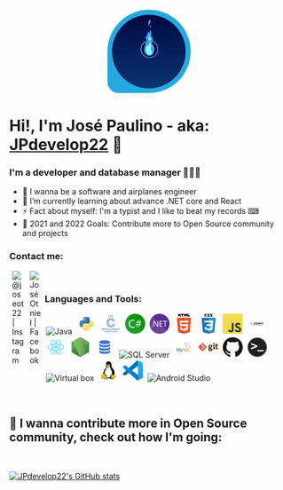 <p align="center">
    <img alt="JP9022 fire gif" style="border-radius: 20px;" src="./Res/Media/Logos/JP9022 logotipo con fuego.gif" width="150" height="150"/>
</p>

# Hi!, I'm José Paulino - aka: [JPdevelop22][githubprofile] 👋

### I'm a developer and database manager 👨‍💻🚀

- 🧠 I wanna be a software and airplanes engineer 
- 🌱 I’m currently learning about advance .NET core and React
- ⚡ Fact about myself: I'm a typist and I like to beat my records ⌨
- 🥅 2021 and 2022 Goals: Contribute more to Open Source community and projects

### Contact me:

[<img align="left" style="margin: 0px 5px;" alt="@joseot22 | Instagram" width="22px" src="https://cdn.jsdelivr.net/npm/simple-icons@v3/icons/instagram.svg" />][instagram]
[<img align="left" style="margin: 0px 5px;" alt="José Otniel | Facebook" width="22px" src="https://cdn.jsdelivr.net/npm/simple-icons@3.13.0/icons/facebook.svg" />][facebook]

<br />

### Languages and Tools:
<p align="left">
    <img title="Java" alt="Java" style="margin: 1px 2px;" width="36px" src="https://cdn.jsdelivr.net/npm/simple-icons@3.13.0/icons/java.svg" />
    <img title="Python" alt="Python" style="margin: 1px 2px;" width="36px" src="https://raw.githubusercontent.com/github/explore/80688e429a7d4ef2fca1e82350fe8e3517d3494d/topics/python/python.png" />
    <img title="C" alt="C" style="margin: 1px 2px;" width="36px" src="https://raw.githubusercontent.com/github/explore/80688e429a7d4ef2fca1e82350fe8e3517d3494d/topics/c/c.png" />
    <img title="C#" alt="C#" style="margin: 1px 2px;" width="36px" src="https://raw.githubusercontent.com/github/explore/80688e429a7d4ef2fca1e82350fe8e3517d3494d/topics/csharp/csharp.png" />
    <img title=".NET" alt=".NET" style="margin: 1px 2px;" width="36px" src="https://raw.githubusercontent.com/github/explore/80688e429a7d4ef2fca1e82350fe8e3517d3494d/topics/dotnet/dotnet.png" />
    <img title="HTML5" alt="HTML5" style="margin: 1px 2px;" width="36px" src="https://raw.githubusercontent.com/github/explore/80688e429a7d4ef2fca1e82350fe8e3517d3494d/topics/html/html.png" />
    <img title="CSS3" alt="CSS3" style="margin: 1px 2px;" width="36px" src="https://raw.githubusercontent.com/github/explore/80688e429a7d4ef2fca1e82350fe8e3517d3494d/topics/css/css.png" />
    <img title="JavaScript" alt="JavaScript" style="margin: 1px 2px;" width="36px" src="https://raw.githubusercontent.com/github/explore/80688e429a7d4ef2fca1e82350fe8e3517d3494d/topics/javascript/javascript.png" />
    <img title="JQuery" alt="JQuery" style="margin: 1px 2px;" width="36px" src="https://raw.githubusercontent.com/github/explore/80688e429a7d4ef2fca1e82350fe8e3517d3494d/topics/jquery/jquery.png" />
    <img title="React" alt="React" style="margin: 1px 2px;" width="36px" src="https://raw.githubusercontent.com/github/explore/80688e429a7d4ef2fca1e82350fe8e3517d3494d/topics/react/react.png" />
    <img title="NodeJs" alt="NodeJs" style="margin: 1px 2px;" width="36px" src="https://raw.githubusercontent.com/github/explore/80688e429a7d4ef2fca1e82350fe8e3517d3494d/topics/nodejs/nodejs.png" />
    <img title="SQL" alt="SQL" style="margin: 1px 2px;" width="36px" src="https://raw.githubusercontent.com/github/explore/80688e429a7d4ef2fca1e82350fe8e3517d3494d/topics/sql/sql.png" />
    <img title="SQL Server" alt="SQL Server" style="margin: 1px 2px;" width="36px" src="https://cdn.jsdelivr.net/npm/simple-icons@3.13.0/icons/microsoftsqlserver.svg" />
    <img title="MySQL"  alt="MySQL" style="margin: 1px 2px;" width="36px" src="https://raw.githubusercontent.com/github/explore/80688e429a7d4ef2fca1e82350fe8e3517d3494d/topics/mysql/mysql.png" />
    <img title="Git" alt="Git" style="margin: 1px 2px;" width="36px" src="https://raw.githubusercontent.com/github/explore/80688e429a7d4ef2fca1e82350fe8e3517d3494d/topics/git/git.png" />
    <img title="GitHub" alt="GitHub" style="margin: 1px 2px;" width="36px" src="https://raw.githubusercontent.com/github/explore/78df643247d429f6cc873026c0622819ad797942/topics/github/github.png" />
    <img title="Terminal" alt="Terminal" style="margin: 1px 2px;" width="36px" src="https://raw.githubusercontent.com/github/explore/80688e429a7d4ef2fca1e82350fe8e3517d3494d/topics/terminal/terminal.png" />
    <img title="Virtual box" alt="Virtual box" style="margin: 1px 2px;" width="36px" src="https://cdn.jsdelivr.net/npm/simple-icons@3.13.0/icons/virtualbox.svg" />
    <img title="Linux" alt="Linux" style="margin: 1px 2px;" width="36px" src="https://raw.githubusercontent.com/github/explore/80688e429a7d4ef2fca1e82350fe8e3517d3494d/topics/linux/linux.png" />
    <img title="Visual Studio Code" alt="Visual Studio Code" style="margin: 1px 2px;" width="36px" src="https://raw.githubusercontent.com/github/explore/80688e429a7d4ef2fca1e82350fe8e3517d3494d/topics/visual-studio-code/visual-studio-code.png" />
    <img title="Android Studio" alt="Android Studio" style="margin: 1px 2px;" width="36px" src="https://cdn.jsdelivr.net/npm/simple-icons@3.13.0/icons/androidstudio.svg" />
</p>

<br />

## 🌟 I wanna contribute more in Open Source community, check out how I'm going:  

<br />

<!-- Thanks to GitHub Readme Stats (https://github.com/anuraghazra/github-readme-stats) I can show my stats with this widget: -->
[![JPdevelop22's GitHub stats](https://github-readme-stats.vercel.app/api?username=JPdevelop22)](https://github.com/anuraghazra/github-readme-stats)


<!-- Link vars -->
[githubprofile]: https://github.com/JPdevelop22
[instagram]: https://www.instagram.com/joseot22
[facebook]: https://www.facebook.com/jose.otniel
